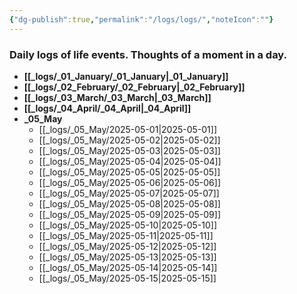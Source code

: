 ```yaml
---
{"dg-publish":true,"permalink":"/logs/logs/","noteIcon":""}
---
```


### Daily logs of life events. Thoughts of a moment in a day.


- **[[_logs/_01_January/_01_January\|_01_January]]**
- **[[_logs/_02_February/_02_February\|_02_February]]**
- **[[_logs/_03_March/_03_March\|_03_March]]**
- **[[_logs/_04_April/_04_April\|_04_April]]**
- **_05_May**
	- [[_logs/_05_May/2025-05-01\|2025-05-01]]
	- [[_logs/_05_May/2025-05-02\|2025-05-02]]
	- [[_logs/_05_May/2025-05-03\|2025-05-03]]
	- [[_logs/_05_May/2025-05-04\|2025-05-04]]
	- [[_logs/_05_May/2025-05-05\|2025-05-05]]
	- [[_logs/_05_May/2025-05-06\|2025-05-06]]
	- [[_logs/_05_May/2025-05-07\|2025-05-07]]
	- [[_logs/_05_May/2025-05-08\|2025-05-08]]
	- [[_logs/_05_May/2025-05-09\|2025-05-09]]
	- [[_logs/_05_May/2025-05-10\|2025-05-10]]
	- [[_logs/_05_May/2025-05-11\|2025-05-11]]
	- [[_logs/_05_May/2025-05-12\|2025-05-12]]
	- [[_logs/_05_May/2025-05-13\|2025-05-13]]
	- [[_logs/_05_May/2025-05-14\|2025-05-14]]
	- [[_logs/_05_May/2025-05-15\|2025-05-15]]


